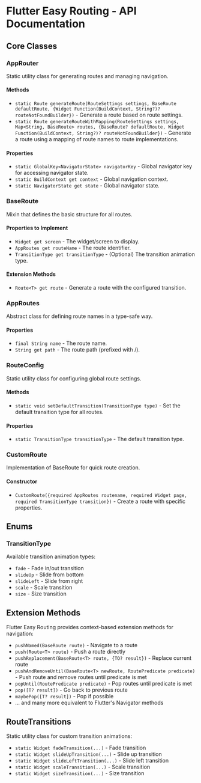 # Flutter Easy Routing - API Documentation

## Core Classes

### AppRouter

Static utility class for generating routes and managing navigation.

#### Methods

- `static Route generateRoute(RouteSettings settings, BaseRoute defaultRoute, {Widget Function(BuildContext, String?)? routeNotFoundBuilder})` - Generate a route based on route settings.
- `static Route generateRouteWithMapping(RouteSettings settings, Map<String, BaseRoute> routes, {BaseRoute? defaultRoute, Widget Function(BuildContext, String?)? routeNotFoundBuilder})` - Generate a route using a mapping of route names to route implementations.

#### Properties

- `static GlobalKey<NavigatorState> navigatorKey` - Global navigator key for accessing navigator state.
- `static BuildContext get context` - Global navigation context.
- `static NavigatorState get state` - Global navigator state.

### BaseRoute

Mixin that defines the basic structure for all routes.

#### Properties to Implement

- `Widget get screen` - The widget/screen to display.
- `AppRoutes get routeName` - The route identifier.
- `TransitionType get transitionType` - (Optional) The transition animation type.

#### Extension Methods

- `Route<T> get route` - Generate a route with the configured transition.

### AppRoutes

Abstract class for defining route names in a type-safe way.

#### Properties

- `final String name` - The route name.
- `String get path` - The route path (prefixed with /).

### RouteConfig

Static utility class for configuring global route settings.

#### Methods

- `static void setDefaultTransition(TransitionType type)` - Set the default transition type for all routes.

#### Properties

- `static TransitionType transitionType` - The default transition type.

### CustomRoute

Implementation of BaseRoute for quick route creation.

#### Constructor

- `CustomRoute({required AppRoutes routename, required Widget page, required TransitionType transition})` - Create a route with specific properties.

## Enums

### TransitionType

Available transition animation types:

- `fade` - Fade in/out transition
- `slideUp` - Slide from bottom
- `slideLeft` - Slide from right
- `scale` - Scale transition
- `size` - Size transition

## Extension Methods

Flutter Easy Routing provides context-based extension methods for navigation:

- `pushNamed(BaseRoute route)` - Navigate to a route
- `push(Route<T> route)` - Push a route directly
- `pushReplacement(BaseRoute<T> route, {TO? result})` - Replace current route
- `pushAndRemoveUntil(BaseRoute<T> newRoute, RoutePredicate predicate)` - Push route and remove routes until predicate is met
- `popUntil(RoutePredicate predicate)` - Pop routes until predicate is met
- `pop([T? result])` - Go back to previous route
- `maybePop([T? result])` - Pop if possible
- ... and many more equivalent to Flutter's Navigator methods

## RouteTransitions

Static utility class for custom transition animations:

- `static Widget fadeTransition(...)` - Fade transition
- `static Widget slideUpTransition(...)` - Slide up transition
- `static Widget slideLeftTransition(...)` - Slide left transition
- `static Widget scaleTransition(...)` - Scale transition
- `static Widget sizeTransition(...)` - Size transition